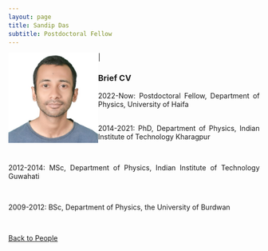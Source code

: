 ```yaml
---
layout: page
title: Sandip Das
subtitle: Postdoctoral Fellow
---
```


<img align="left" src="/assets/img/SandipDas.jpg" width='180'> |

<div style="text-align: justify">



</div>

### Brief CV

<div style="text-align: justify">
2022-Now: Postdoctoral Fellow, Department of Physics, University of Haifa <br />

<br />

2014-2021: PhD, Department of Physics, Indian  Institute  of Technology  Kharagpur <br />

<br />

2012-2014: MSc, Department of Physics, Indian Institute of Technology Guwahati <br />

<br />

2009-2012: BSc, Department of Physics, the University of Burdwan <br />


<br />

</div>

[Back to People](/pages/people)

